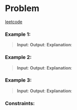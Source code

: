 # Problem
 <!--- Problem statement ---> 
[leetcode](https://leetcode.com/problems/)

### Example 1:
> **Input**: 
**Output**: 
**Explanation**: 

### Example 2:
> **Input**: 
**Output**: 
**Explanation**: 

### Example 3:
> **Input**: 
**Output**: 
**Explanation**: 
 
### Constraints:
 <!--- Conditions and constraints ---> 
